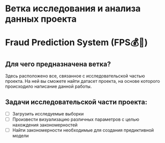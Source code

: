 # Ветка исследования и анализа данных проекта
# Fraud Prediction System (FPS💰🔬)
## Для чего предназначена ветка?
Здесь расположено все, связанное с исследовательской частью проекта.
На ней вы сможете найти датасет проекта, на основе которого происходило написание данной работы.
## Задачи исследовательской части проекта:
- [ ] Загрузить исследуемые выборки
- [ ] Произвести визуализацию различных параметров с целью нахождения закономерностей
- [ ] Найти закономерности необходимые для создания предиктивной модели
